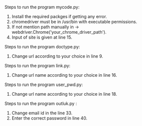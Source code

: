 Steps to run the program mycode.py:

1. Install the required packges if getting any error.
2. chromedriver must be in /usr/bin with executable permissions.
3. If not mention path manually in -> webdriver.Chrome('your_chrome_driver_path').
4. Input of site is given at line 15.


Steps to run the program doctype.py:

1. Change url according to your choice in line 9.


Steps to run the program link.py:

1. Change url name according to your choice in line 16.


Steps to run the program user_pwd.py:

1. Change url name according to your choice in line 18.

Steps to run the program outluk.py :

1. Change email id in the line 33.
2. Enter the correct password in line 40.
